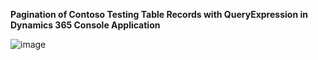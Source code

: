 **Pagination of Contoso Testing Table Records with QueryExpression in Dynamics 365 Console Application**

![image](https://github.com/user-attachments/assets/0742bfe7-9791-4171-9077-7c25ad655208)
